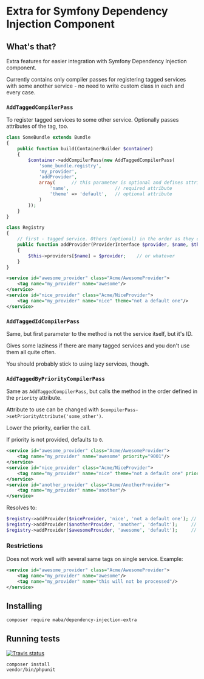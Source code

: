 # Extra for Symfony Dependency Injection Component

## What's that?

Extra features for easier integration with Symfony Dependency Injection component.

Currently contains only compiler passes for registering tagged services with some another service - no need to write
custom class in each and every case.

### `AddTaggedCompilerPass`

To register tagged services to some other service. Optionally passes attributes of the tag, too. 

```php
class SomeBundle extends Bundle
{
    public function build(ContainerBuilder $container)
    {
        $container->addCompilerPass(new AddTaggedCompilerPass(
            'some_bundle.registry',
            'my_provider',
            'addProvider',
            array(      // this parameter is optional and defines attributes to pass from tag
                'name',                 // required attribute
                'theme' => 'default',   // optional attribute
            )
        ));
    }
}
```

```php
class Registry
{
    // first - tagged service. Others (optional) in the order as they come in the attributes array
    public function addProvider(ProviderInterface $provider, $name, $theme)
    {
        $this->providers[$name] = $provider;    // or whatever
    }
}
```

```xml
<service id="awesome_provider" class="Acme/AwesomeProvider">
    <tag name="my_provider" name="awesome"/>
</service>
<service id="nice_provider" class="Acme/NiceProvider">
    <tag name="my_provider" name="nice" theme="not a default one"/>
</service>
```

### `AddTaggedIdCompilerPass`

Same, but first parameter to the method is not the service itself, but it's ID.

Gives some laziness if there are many tagged services and you don't use them all quite often.

You should probably stick to using lazy services, though.

### `AddTaggedByPriorityCompilerPass`

Same as `AddTaggedCompilerPass`, but calls the method in the order defined in the `priority` attribute.

Attribute to use can be changed with `$compilerPass->setPriorityAttribute('some_other')`.

Lower the priority, earlier the call.

If priority is not provided, defaults to `0`.

```xml
<service id="awesome_provider" class="Acme/AwesomeProvider">
    <tag name="my_provider" name="awesome" priority="9001"/>
</service>
<service id="nice_provider" class="Acme/NiceProvider">
    <tag name="my_provider" name="nice" theme="not a default one" priority="-1"/>
</service>
<service id="another_provider" class="Acme/AnotherProvider">
    <tag name="my_provider" name="another"/>
</service>
```

Resolves to:

```php
$registry->addProvider($niceProvider, 'nice', 'not a default one'); // priority -1 - smallest
$registry->addProvider($anotherProvider, 'another', 'default');     // priority defaults to 0
$registry->addProvider($awesomeProvider, 'awesome', 'default');     // priority is over 9000
```

### Restrictions

Does not work well with several same tags on single service. Example:

```xml
<service id="awesome_provider" class="Acme/AwesomeProvider">
    <tag name="my_provider" name="awesome"/>
    <tag name="my_provider" name="this will not be processed"/>
</service>
```

## Installing

```
composer require maba/dependency-injection-extra
```

## Running tests

[![Travis status](https://travis-ci.org/mariusbalcytis/dependency-injection-extra.svg?branch=master)](https://travis-ci.org/mariusbalcytis/dependency-injection-extra)

```
composer install
vendor/bin/phpunit
```
